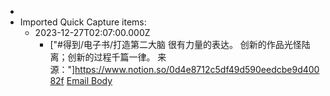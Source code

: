 - 
- Imported Quick Capture items:
    - 2023-12-27T02:07:00.000Z
        - ["#得到/电子书/打造第二大脑 很有力量的表达。 创新的作品光怪陆离；创新的过程千篇一律。   来源："]https://www.notion.so/0d4e8712c5df49d590eedcbe9d40082f [Email Body](https://files.todoist.com/hVrlr32hShCVBbPJblPZREeLcRNGxOga_e4yQwAl5OlXvwN2E-6y9o7DlhALkgPe/by/21878347/as/file.txt)
